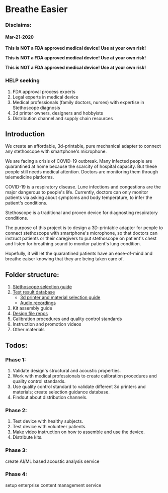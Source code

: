 # Breathe Easier

### Disclaims:
#### Mar-21-2020 
**This is NOT a FDA approved medical device! Use at your own risk!**

**This is NOT a FDA approved medical device! Use at your own risk!**

**This is NOT a FDA approved medical device! Use at your own risk!**

### HELP seeking
1. FDA approval process experts
2. Legal experts in medical device
3. Medical professionals (family doctors, nurses) with expertise in Stethoscope diagnosis
4. 3d printer owners, designers and hobbyists
5. Distribution channel and supply chain resources


## Introduction
We create an affordable, 3d-printable, pure mechanical adapter to connect any stethoscope with smartphone's microphone.

We are facing a crisis of COVID-19 outbreak. Many infected people are quarantined at home because the scarcity of hospital capacity. But these people still needs medical attention. Doctors are monitoring them through telemedicine platforms.

COVID-19 is a respiratory disease. Lune infections and congestions are the major dangerous to people's life. Currently, doctors can only monitor patients via asking about symptoms and body temperature, to infer the patient's conditions. 

Stethoscope is a traditional and proven device for diagnosting respiratory conditions.

The purpose of this project is to design a 3D-printable adapter for people to connect stethoscope with smartphone's microphone, so that doctors can instruct patients or their caregivers to put stethoscope on patient's chest and listen for breathing sound to monitor patient's lung condition. 

Hopefully, it will let the quarantined patients have an ease-of-mind and breathe eaiser knowing that they are being taken care of.


## Folder structure:
1. [Stethoscope selection guide](stethoscope_selection_guide.md)
2. [Test result database](test_result_database/)
    * [3d printer and material selection guide](test_result_database/)
    * [Audio recordings](test_result_database/recordings/)
3. Kit assembly guide
4. [Design file repos](design_repos/)
5. Calibration procedures and quality control standards
6. Instruction and promotion videos
7. Other materials

## Todos:
### Phase 1:
1. Validate design's structural and acoustic properties.
2. Work with medical professionals to create calibration procedures and quality control standards.
3. Use quality control standard to validate different 3d printers and materials; create selection guidance database. 
4. Findout about distribution channels. 

### Phase 2:
1. Test device with healthy subjects. 
2. Test device with volunteer patients.
3. Make video instruction on how to assemble and use the device.
4. Distribute kits.

### Phase 3:
create AI/ML based acoustic analysis service

### Phase 4:
setup enterprise content management service
